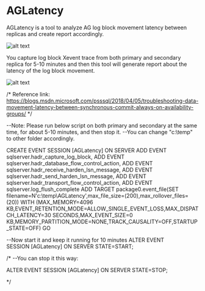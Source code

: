 # AGLatency

AGLatency is a tool to analyze AG log block movement latency between replicas and create report accordingly.

![alt text](https://github.com/suyouquan/AGLatency/blob/master/AGLatency.png)


You capture log block Xevent trace from both primary and secondary replica for 5-10 minutes and then this tool will 
generate report about the latency of the log block movement.

![alt text](https://github.com/suyouquan/AGLatency/blob/master/AGLatencyReport.png)


/*
Reference link:
https://blogs.msdn.microsoft.com/psssql/2018/04/05/troubleshooting-data-movement-latency-between-synchronous-commit-always-on-availability-groups/
*/

--Note: Please run below script on both primary and secondary at the same time, for about 5-10 minutes, and then stop it.
--You can change "c:\temp\" to other folder accordingly.

CREATE EVENT SESSION [AGLatency] ON SERVER 
ADD EVENT sqlserver.hadr_capture_log_block,
ADD EVENT sqlserver.hadr_database_flow_control_action,
ADD EVENT sqlserver.hadr_receive_harden_lsn_message,
ADD EVENT sqlserver.hadr_send_harden_lsn_message,
ADD EVENT sqlserver.hadr_transport_flow_control_action,
ADD EVENT sqlserver.log_flush_complete 
ADD TARGET package0.event_file(SET filename=N'c:\temp\AGLatency',max_file_size=(200),max_rollover_files=(20))
WITH (MAX_MEMORY=4096 KB,EVENT_RETENTION_MODE=ALLOW_SINGLE_EVENT_LOSS,MAX_DISPATCH_LATENCY=30 SECONDS,MAX_EVENT_SIZE=0 KB,MEMORY_PARTITION_MODE=NONE,TRACK_CAUSALITY=OFF,STARTUP_STATE=OFF)
GO




--Now start it and keep it running for 10 minutes
ALTER EVENT SESSION [AGLatency] ON SERVER STATE=START; 

/*
--You can stop it this way:

ALTER EVENT SESSION [AGLatency] ON SERVER STATE=STOP; 

*/
